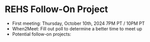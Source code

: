 # REHS Follow-On Project
- First meeting: Thursday, October 10th, 2024 7PM PT / 10PM PT
- When2Meet: Fill out poll to determine a better time to meet up
- Potential follow-on projects:
